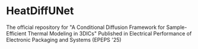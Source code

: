 # HeatDiffUNet
The official repository for "A Conditional Diffusion Framework for Sample-Efficient Thermal Modeling in 3DICs" Published in Electrical Performance of Electronic Packaging and Systems (EPEPS '25)
